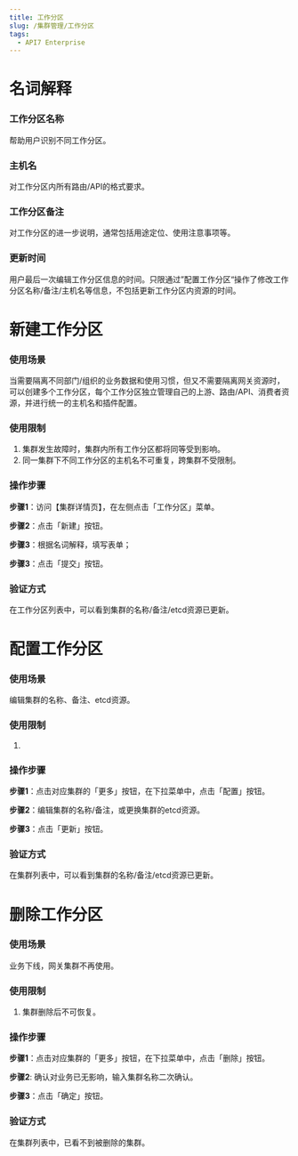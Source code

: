 ```yaml
---
title: 工作分区
slug: /集群管理/工作分区
tags:
  - API7 Enterprise
---
```


# 名词解释

### 工作分区名称
帮助用户识别不同工作分区。

### 主机名
对工作分区内所有路由/API的格式要求。

### 工作分区备注
对工作分区的进一步说明，通常包括用途定位、使用注意事项等。

### 更新时间
用户最后一次编辑工作分区信息的时间。只限通过”配置工作分区“操作了修改工作分区名称/备注/主机名等信息，不包括更新工作分区内资源的时间。

# 新建工作分区
### 使用场景
当需要隔离不同部门/组织的业务数据和使用习惯，但又不需要隔离网关资源时，可以创建多个工作分区，每个工作分区独立管理自己的上游、路由/API、消费者资源，并进行统一的主机名和插件配置。
### 使用限制
1. 集群发生故障时，集群内所有工作分区都将同等受到影响。
2. 同一集群下不同工作分区的主机名不可重复，跨集群不受限制。
### 操作步骤
**步骤1**：访问【集群详情页】，在左侧点击「工作分区」菜单。

**步骤2**：点击「新建」按钮。

**步骤3**：根据名词解释，填写表单；

**步骤3**：点击「提交」按钮。

### 验证方式

在工作分区列表中，可以看到集群的名称/备注/etcd资源已更新。


# 配置工作分区
### 使用场景
编辑集群的名称、备注、etcd资源。
### 使用限制
1. 
### 操作步骤

**步骤1**：点击对应集群的「更多」按钮，在下拉菜单中，点击「配置」按钮。

**步骤2**：编辑集群的名称/备注，或更换集群的etcd资源。

**步骤3**：点击「更新」按钮。

### 验证方式
在集群列表中，可以看到集群的名称/备注/etcd资源已更新。

# 删除工作分区
### 使用场景
业务下线，网关集群不再使用。
### 使用限制
1. 集群删除后不可恢复。
### 操作步骤

**步骤1**：点击对应集群的「更多」按钮，在下拉菜单中，点击「删除」按钮。

**步骤2**: 确认对业务已无影响，输入集群名称二次确认。

**步骤3**：点击「确定」按钮。
### 验证方式
在集群列表中，已看不到被删除的集群。
